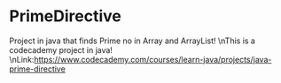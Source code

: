 # PrimeDirective
Project in java that finds Prime no in Array and ArrayList!
\nThis is a codecademy project in java!
\nLink:https://www.codecademy.com/courses/learn-java/projects/java-prime-directive
